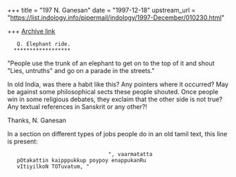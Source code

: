 +++
title = "197 N. Ganesan"
date = "1997-12-18"
upstream_url = "https://list.indology.info/pipermail/indology/1997-December/010230.html"

+++
[Archive link](https://list.indology.info/pipermail/indology/1997-December/010230.html)

       Q. Elephant ride.
      ******************

"People use the trunk of an elephant to get on to the top of it
and shout "Lies, untruths" and go on a parade in the streets."

In old India, was there a habit like this? Any pointers
where it occurred? May be against some philosophical sects
these people shouted. Once people win in some religious debates,
they exclaim that the other side is not true? Any
textual references in Sanskrit or any other?!

Thanks,
N. Ganesan


 In a section on different types of jobs people do
in an old tamil text, this line is present:

                                    ", vaarmatatta
       pOtakattin kaipppukkup poypoy enappukanRu
       vItiyilkoN TOTuvatum, "



